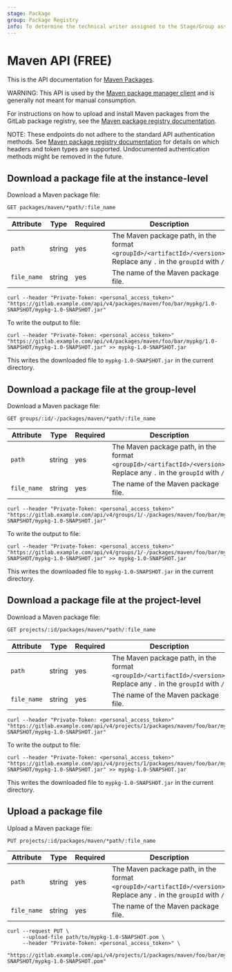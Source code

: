 ```yaml
---
stage: Package
group: Package Registry
info: To determine the technical writer assigned to the Stage/Group associated with this page, see https://about.gitlab.com/handbook/product/ux/technical-writing/#assignments
---
```


# Maven API **(FREE)**

This is the API documentation for [Maven Packages](../../user/packages/maven_repository/index.md).

WARNING:
This API is used by the [Maven package manager client](https://maven.apache.org/)
and is generally not meant for manual consumption.

For instructions on how to upload and install Maven packages from the GitLab
package registry, see the [Maven package registry documentation](../../user/packages/maven_repository/index.md).

NOTE:
These endpoints do not adhere to the standard API authentication methods.
See [Maven package registry documentation](../../user/packages/maven_repository/index.md)
for details on which headers and token types are supported. Undocumented authentication methods might be removed in the future.

## Download a package file at the instance-level

Download a Maven package file:

```plaintext
GET packages/maven/*path/:file_name
```

| Attribute | Type | Required | Description |
| --------- | ---- | -------- | ----------- |
| `path`       | string | yes | The Maven package path, in the format `<groupId>/<artifactId>/<version>`. Replace any `.` in the `groupId` with `/`. |
| `file_name`  | string | yes | The name of the Maven package file. |

```shell
curl --header "Private-Token: <personal_access_token>" "https://gitlab.example.com/api/v4/packages/maven/foo/bar/mypkg/1.0-SNAPSHOT/mypkg-1.0-SNAPSHOT.jar"
```

To write the output to file:

```shell
curl --header "Private-Token: <personal_access_token>" "https://gitlab.example.com/api/v4/packages/maven/foo/bar/mypkg/1.0-SNAPSHOT/mypkg-1.0-SNAPSHOT.jar" >> mypkg-1.0-SNAPSHOT.jar
```

This writes the downloaded file to `mypkg-1.0-SNAPSHOT.jar` in the current directory.

## Download a package file at the group-level

Download a Maven package file:

```plaintext
GET groups/:id/-/packages/maven/*path/:file_name
```

| Attribute | Type | Required | Description |
| --------- | ---- | -------- | ----------- |
| `path`       | string | yes | The Maven package path, in the format `<groupId>/<artifactId>/<version>`. Replace any `.` in the `groupId` with `/`. |
| `file_name`  | string | yes | The name of the Maven package file. |

```shell
curl --header "Private-Token: <personal_access_token>" "https://gitlab.example.com/api/v4/groups/1/-/packages/maven/foo/bar/mypkg/1.0-SNAPSHOT/mypkg-1.0-SNAPSHOT.jar"
```

To write the output to file:

```shell
curl --header "Private-Token: <personal_access_token>" "https://gitlab.example.com/api/v4/groups/1/-/packages/maven/foo/bar/mypkg/1.0-SNAPSHOT/mypkg-1.0-SNAPSHOT.jar" >> mypkg-1.0-SNAPSHOT.jar
```

This writes the downloaded file to `mypkg-1.0-SNAPSHOT.jar` in the current directory.

## Download a package file at the project-level

Download a Maven package file:

```plaintext
GET projects/:id/packages/maven/*path/:file_name
```

| Attribute | Type | Required | Description |
| --------- | ---- | -------- | ----------- |
| `path`       | string | yes | The Maven package path, in the format `<groupId>/<artifactId>/<version>`. Replace any `.` in the `groupId` with `/`. |
| `file_name`  | string | yes | The name of the Maven package file. |

```shell
curl --header "Private-Token: <personal_access_token>" "https://gitlab.example.com/api/v4/projects/1/packages/maven/foo/bar/mypkg/1.0-SNAPSHOT/mypkg-1.0-SNAPSHOT.jar"
```

To write the output to file:

```shell
curl --header "Private-Token: <personal_access_token>" "https://gitlab.example.com/api/v4/projects/1/packages/maven/foo/bar/mypkg/1.0-SNAPSHOT/mypkg-1.0-SNAPSHOT.jar" >> mypkg-1.0-SNAPSHOT.jar
```

This writes the downloaded file to `mypkg-1.0-SNAPSHOT.jar` in the current directory.

## Upload a package file

Upload a Maven package file:

```plaintext
PUT projects/:id/packages/maven/*path/:file_name
```

| Attribute | Type | Required | Description |
| --------- | ---- | -------- | ----------- |
| `path`       | string | yes | The Maven package path, in the format `<groupId>/<artifactId>/<version>`. Replace any `.` in the `groupId` with `/`. |
| `file_name`  | string | yes | The name of the Maven package file. |

```shell
curl --request PUT \
     --upload-file path/to/mypkg-1.0-SNAPSHOT.pom \
     --header "Private-Token: <personal_access_token>" \
     "https://gitlab.example.com/api/v4/projects/1/packages/maven/foo/bar/mypkg/1.0-SNAPSHOT/mypkg-1.0-SNAPSHOT.pom"
```
